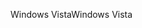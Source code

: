 <span data-ttu-id="e2489-101">Windows Vista</span><span class="sxs-lookup"><span data-stu-id="e2489-101">Windows Vista</span></span>